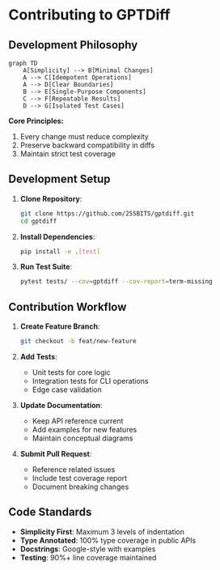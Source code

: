 # Contributing to GPTDiff

## Development Philosophy

```mermaid
graph TD
    A[Simplicity] --> B[Minimal Changes]
    A --> C[Idempotent Operations]
    A --> D[Clear Boundaries]
    B --> E[Single-Purpose Components]
    C --> F[Repeatable Results]
    D --> G[Isolated Test Cases]
```

**Core Principles:**
1. Every change must reduce complexity
2. Preserve backward compatibility in diffs
3. Maintain strict test coverage

## Development Setup

1. **Clone Repository**:
   ```bash
   git clone https://github.com/255BITS/gptdiff.git
   cd gptdiff
   ```

2. **Install Dependencies**:
   ```bash
   pip install -e .[test]
   ```

3. **Run Test Suite**:
   ```bash
   pytest tests/ --cov=gptdiff --cov-report=term-missing
   ```

## Contribution Workflow

1. **Create Feature Branch**:
   ```bash
   git checkout -b feat/new-feature
   ```

2. **Add Tests**:
   - Unit tests for core logic
   - Integration tests for CLI operations
   - Edge case validation

3. **Update Documentation**:
   - Keep API reference current
   - Add examples for new features
   - Maintain conceptual diagrams

4. **Submit Pull Request**:
   - Reference related issues
   - Include test coverage report
   - Document breaking changes

## Code Standards
- **Simplicity First**: Maximum 3 levels of indentation
- **Type Annotated**: 100% type coverage in public APIs
- **Docstrings**: Google-style with examples
- **Testing**: 90%+ line coverage maintained